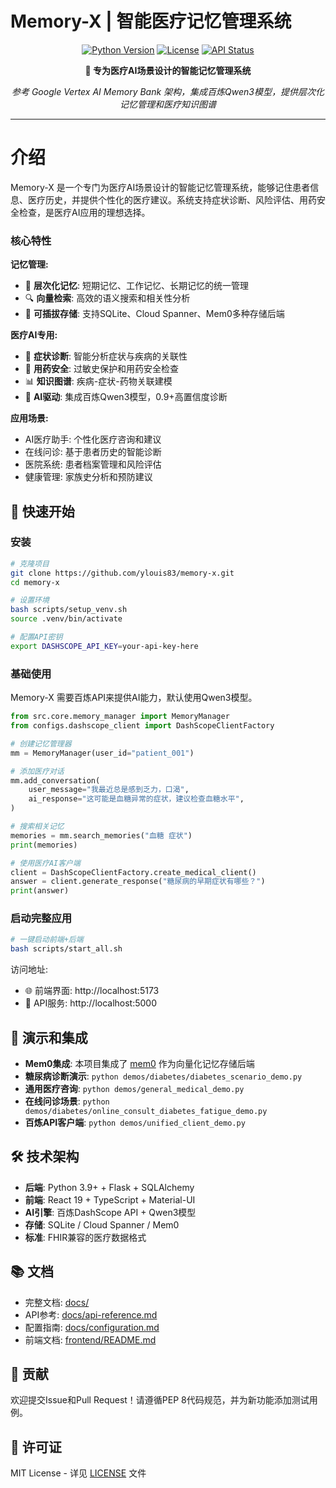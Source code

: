 # Memory-X | 智能医疗记忆管理系统

<div align="center">

[![Python Version](https://img.shields.io/badge/python-3.9+-blue.svg)](https://python.org)
[![License](https://img.shields.io/badge/license-MIT-green.svg)](LICENSE)
[![API Status](https://img.shields.io/badge/API-Ready-brightgreen.svg)](http://localhost:5000)

**🏥 专为医疗AI场景设计的智能记忆管理系统**

*参考 Google Vertex AI Memory Bank 架构，集成百炼Qwen3模型，提供层次化记忆管理和医疗知识图谱*

</div>

---

# 介绍

Memory-X 是一个专门为医疗AI场景设计的智能记忆管理系统，能够记住患者信息、医疗历史，并提供个性化的医疗建议。系统支持症状诊断、风险评估、用药安全检查，是医疗AI应用的理想选择。

### 核心特性

**记忆管理:**
- 🧠 **层次化记忆**: 短期记忆、工作记忆、长期记忆的统一管理
- 🔍 **向量检索**: 高效的语义搜索和相关性分析
- 🔌 **可插拔存储**: 支持SQLite、Cloud Spanner、Mem0多种存储后端

**医疗AI专用:**
- 🏥 **症状诊断**: 智能分析症状与疾病的关联性
- 💊 **用药安全**: 过敏史保护和用药安全检查
- 📊 **知识图谱**: 疾病-症状-药物关联建模
- 🤖 **AI驱动**: 集成百炼Qwen3模型，0.9+高置信度诊断

**应用场景:**
- AI医疗助手: 个性化医疗咨询和建议
- 在线问诊: 基于患者历史的智能诊断
- 医院系统: 患者档案管理和风险评估
- 健康管理: 家族史分析和预防建议

## 🚀 快速开始

### 安装

```bash
# 克隆项目
git clone https://github.com/ylouis83/memory-x.git
cd memory-x

# 设置环境
bash scripts/setup_venv.sh
source .venv/bin/activate

# 配置API密钥
export DASHSCOPE_API_KEY=your-api-key-here
```

### 基础使用

Memory-X 需要百炼API来提供AI能力，默认使用Qwen3模型。

```python
from src.core.memory_manager import MemoryManager
from configs.dashscope_client import DashScopeClientFactory

# 创建记忆管理器
mm = MemoryManager(user_id="patient_001")

# 添加医疗对话
mm.add_conversation(
    user_message="我最近总是感到乏力，口渴",
    ai_response="这可能是血糖异常的症状，建议检查血糖水平",
)

# 搜索相关记忆
memories = mm.search_memories("血糖 症状")
print(memories)

# 使用医疗AI客户端
client = DashScopeClientFactory.create_medical_client()
answer = client.generate_response("糖尿病的早期症状有哪些？")
print(answer)
```

### 启动完整应用

```bash
# 一键启动前端+后端
bash scripts/start_all.sh
```

访问地址:
- 🌐 前端界面: http://localhost:5173
- 🔌 API服务: http://localhost:5000

## 🔗 演示和集成

- **Mem0集成**: 本项目集成了 [mem0](https://github.com/mem0ai/mem0) 作为向量化记忆存储后端
- **糖尿病诊断演示**: `python demos/diabetes/diabetes_scenario_demo.py`
- **通用医疗咨询**: `python demos/general_medical_demo.py`
- **在线问诊场景**: `python demos/diabetes/online_consult_diabetes_fatigue_demo.py`
- **百炼API客户端**: `python demos/unified_client_demo.py`

## 🛠️ 技术架构

- **后端**: Python 3.9+ + Flask + SQLAlchemy
- **前端**: React 19 + TypeScript + Material-UI
- **AI引擎**: 百炼DashScope API + Qwen3模型
- **存储**: SQLite / Cloud Spanner / Mem0
- **标准**: FHIR兼容的医疗数据格式

## 📚 文档

- 完整文档: [docs/](docs/)
- API参考: [docs/api-reference.md](docs/api-reference.md)
- 配置指南: [docs/configuration.md](docs/configuration.md)
- 前端文档: [frontend/README.md](frontend/README.md)

## 🤝 贡献

欢迎提交Issue和Pull Request！请遵循PEP 8代码规范，并为新功能添加测试用例。

## 📄 许可证

MIT License - 详见 [LICENSE](LICENSE) 文件